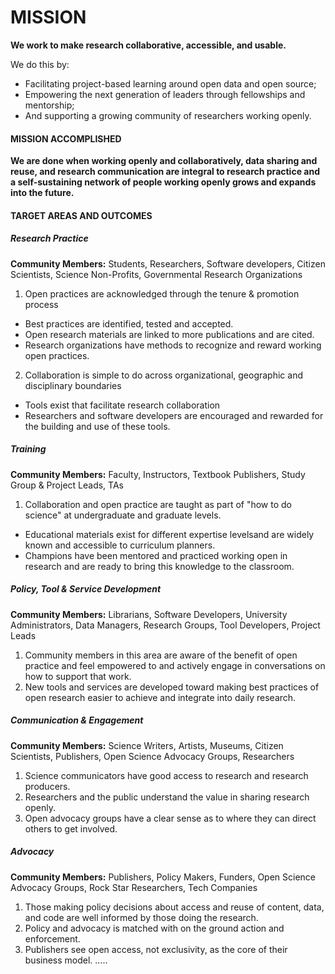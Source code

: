 # MISSION
**We work to make research collaborative, accessible, and usable.**

We do this by:
* Facilitating project-based learning around open data and open source;
* Empowering the next generation of leaders through fellowships and mentorship;
* And supporting a growing community of researchers working openly.

#### MISSION ACCOMPLISHED
**We are done when working openly and collaboratively, data sharing and reuse, and research communication are integral to research practice and a self-sustaining network of people working openly grows and expands into the future.**

#### TARGET AREAS AND OUTCOMES

##### Research Practice
**Community Members:** Students, Researchers, Software developers, Citizen Scientists, Science Non-Profits, Governmental Research Organizations

1. Open practices are acknowledged through the tenure & promotion process
* Best practices are identified, tested and accepted.
* Open research materials are linked to more publications and are cited.
* Research organizations have methods to recognize and reward working open practices.

2. Collaboration is simple to do across organizational, geographic and disciplinary boundaries
* Tools exist that facilitate research collaboration
* Researchers and software developers are encouraged and rewarded for the building and use of these tools.

##### Training
**Community Members:** Faculty, Instructors, Textbook Publishers, Study Group & Project Leads, TAs

1. Collaboration and open practice are taught as part of "how to do science" at undergraduate and graduate levels.
* Educational materials exist for different expertise levelsand are widely known and accessible to curriculum planners.
* Champions have been mentored and practiced working open in research and are ready to bring this knowledge to the classroom.

##### Policy, Tool & Service Development
**Community Members:** Librarians, Software Developers, University Administrators, Data Managers, Research Groups, Tool Developers, Project Leads

1. Community members in this area are aware of the benefit of open practice and feel empowered to and actively engage in conversations on how to support that work.
2. New tools and services are developed toward making best practices of open research easier to achieve and integrate into daily research.

##### Communication & Engagement
**Community Members:** Science Writers, Artists, Museums, Citizen Scientists, Publishers, Open Science Advocacy Groups, Researchers

1. Science communicators have good access to research and research producers.
2. Researchers and the public understand the value in sharing research openly.
3. Open advocacy groups have a clear sense as to where they can direct others to get involved.

##### Advocacy
**Community Members:** Publishers, Policy Makers, Funders, Open Science Advocacy Groups, Rock Star Researchers, Tech Companies

1. Those making policy decisions about access and reuse of content, data, and code are well informed by those doing the research.
2. Policy and advocacy is matched with on the ground action and enforcement.
3. Publishers see open access, not exclusivity, as the core of their business model.
.....
